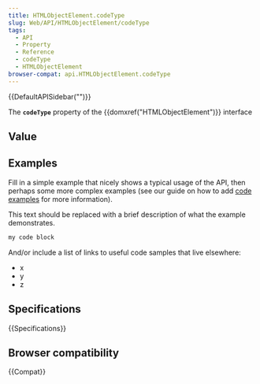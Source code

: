 ```yaml
---
title: HTMLObjectElement.codeType
slug: Web/API/HTMLObjectElement/codeType
tags:
  - API
  - Property
  - Reference
  - codeType
  - HTMLObjectElement
browser-compat: api.HTMLObjectElement.codeType
---
```

{{DefaultAPISidebar("")}}

The **`codeType`** property of the {{domxref("HTMLObjectElement")}} interface 

## Value



## Examples

Fill in a simple example that nicely shows a typical usage of the API, then perhaps some more complex examples (see our guide on how to add [code examples](/en-US/docs/MDN/Contribute/Structures/Code_examples) for more information).

This text should be replaced with a brief description of what the example demonstrates.

```js
my code block
```

And/or include a list of links to useful code samples that live elsewhere:

*   x
*   y
*   z

## Specifications

{{Specifications}}

## Browser compatibility

{{Compat}}


